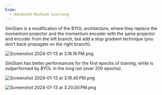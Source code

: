 ```yaml
---
Exam:
  - Advanced Machine Learning
---
```

SimSiam is a modification of the BYOL architecture, where they replace the momentum projector and the momentum encoder with the same projector and encoder from the left branch, but add a stop gradient technique (you don’t back propagate on the right branch).

![Screenshot 2024-01-13 at 3.16.16 PM.png](Screenshot_2024-01-13_at_3.16.16_PM.png)

SimSiam has better performances for the first epochs of training, while is outperformed by BYOL in the long run (over 200 epochs).

![Screenshot 2024-01-13 at 3.19.45 PM.png](Screenshot_2024-01-13_at_3.19.45_PM.png)

![Screenshot 2024-01-13 at 3.20.00 PM.png](Screenshot_2024-01-13_at_3.20.00_PM.png)
